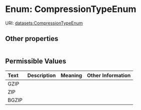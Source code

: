
# Enum: CompressionTypeEnum




URI: [datasets:CompressionTypeEnum](https://w3id.org/linkml/manifesto/CompressionTypeEnum)


## Other properties

|  |  |  |
| --- | --- | --- |

## Permissible Values

| Text | Description | Meaning | Other Information |
| :--- | :---: | :---: | ---: |
| GZIP |  |  |  |
| ZIP |  |  |  |
| BGZIP |  |  |  |

